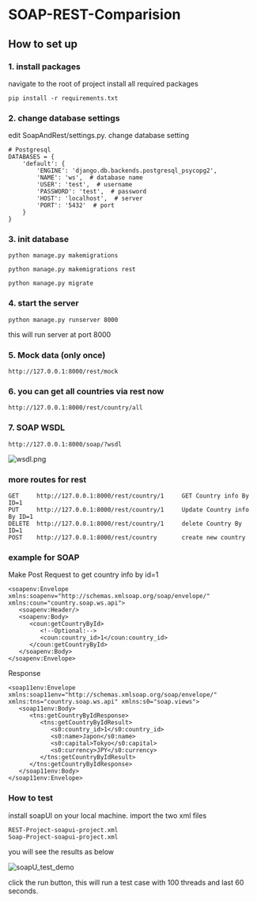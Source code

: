 # SOAP-REST-Comparision
## How to set up


### 1. install packages

navigate to the root of project install all required packages
    
    pip install -r requirements.txt

### 2. change database settings

edit SoapAndRest/settings.py. change database setting

    # Postgresql
    DATABASES = {
        'default': {
            'ENGINE': 'django.db.backends.postgresql_psycopg2',
            'NAME': 'ws',  # database name
            'USER': 'test',  # username
            'PASSWORD': 'test',  # password
            'HOST': 'localhost',  # server
            'PORT': '5432'  # port
        }
    }

### 3. init database 

    python manage.py makemigrations
    
    python manage.py makemigrations rest

    python manage.py migrate


### 4. start the server

    python manage.py runserver 8000

this will run server at port 8000

### 5. Mock data (only once)
    
    http://127.0.0.1:8000/rest/mock 
    

### 6. you can get all countries via rest now 
    
    http://127.0.0.1:8000/rest/country/all

### 7. SOAP WSDL

    http://127.0.0.1:8000/soap/?wsdl

![wsdl.png](wsdl.png)

### more routes for rest

    GET     http://127.0.0.1:8000/rest/country/1     GET Country info By ID=1
    PUT     http://127.0.0.1:8000/rest/country/1     Update Country info By ID=1
    DELETE  http://127.0.0.1:8000/rest/country/1     delete Country By ID=1
    POST    http://127.0.0.1:8000/rest/country       create new country

### example for SOAP

Make Post Request to get country info by id=1

    <soapenv:Envelope xmlns:soapenv="http://schemas.xmlsoap.org/soap/envelope/" xmlns:coun="country.soap.ws.api">
       <soapenv:Header/>
       <soapenv:Body>
          <coun:getCountryById>
             <!--Optional:-->
             <coun:country_id>1</coun:country_id>
          </coun:getCountryById>
       </soapenv:Body>
    </soapenv:Envelope>

Response

    <soap11env:Envelope xmlns:soap11env="http://schemas.xmlsoap.org/soap/envelope/" xmlns:tns="country.soap.ws.api" xmlns:s0="soap.views">
       <soap11env:Body>
          <tns:getCountryByIdResponse>
             <tns:getCountryByIdResult>
                <s0:country_id>1</s0:country_id>
                <s0:name>Japon</s0:name>
                <s0:capital>Tokyo</s0:capital>
                <s0:currency>JPY</s0:currency>
             </tns:getCountryByIdResult>
          </tns:getCountryByIdResponse>
       </soap11env:Body>
    </soap11env:Envelope>

### How to test
	
install soapUI on your local machine. import the two xml files

	REST-Project-soapui-project.xml
	Soap-Project-soapui-project.xml
	
you will see the results as below

![soapU_test_demo](soapU_test_demo.png)

click the run button, this will run a test case with 100 threads and last 60 seconds.
